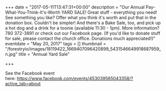 +++
date = "2017-05-11T13:47:31+00:00"
description = "Our Annual Pay-What-You-Think-It's-Worth YARD SALE! Great stuff - everything you need! See something you like? Offer what you think it's worth and put that in the donation box. Couldn't be simpler! And there's a Bake Sale, too, and pick up a hot dog and a drink for a toonie (available 11:30 - 1pm). More information? 780 372-3891 or check out our Facebook page. (If you'd like to donate stuff for sale, please contact the church office. Donations much appreciated!)"
eventdate = "May 20, 2017"
tags = []
thumbnail = "/forestryio/images/18119422_1669407096420899_5431546649918687959_n.jpg"
title = "Annual Yard Sale"

+++


See the Facebook event here: https://www.facebook.com/events/453039565043358/?active_tab=about